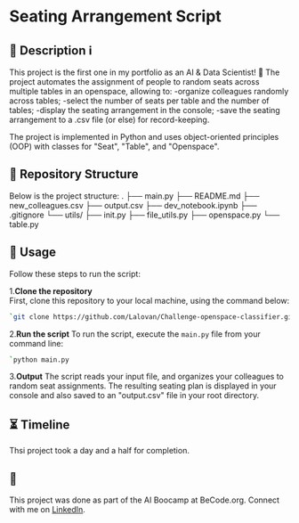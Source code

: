 # Seating Arrangement Script 

## 🏢 Description ℹ️

This project is the first one in my portfolio as an AI & Data Scientist! 🚀 
The project automates the assignment of people to random seats across multiple tables in an openspace, allowing to:
  -organize colleagues randomly across tables;
  -select the number of seats per table and the number of tables;
  -display the seating arrangement in the console;
  -save the seating arrangement to a .csv file (or else) for record-keeping.

The project is implemented in Python and uses object-oriented principles (OOP) with classes for "Seat", "Table", and "Openspace".


## 🧱 Repository Structure

Below is the project structure: 
.
├── main.py
├── README.md
├── new_colleagues.csv
├── output.csv
├── dev_notebook.ipynb
├── .gitignore
└── utils/
├── init.py
├── file_utils.py
├── openspace.py
└── table.py


## 📲 Usage

Follow these steps to run the script:

1.**Clone the repository**  
   First, clone this repository to your local machine, using the command below:

```bash
`git clone https://github.com/Lalovan/Challenge-openspace-classifier.git
```
2.**Run the script**
   To run the script, execute the `main.py` file from your command line:

```bash
`python main.py
```
3.**Output**
The script reads your input file, and organizes your colleagues to random seat assignments. The resulting seating plan is displayed in your console and also saved to an "output.csv" file in your root directory.

## ⏳ Timeline
Thsi project took a day and a half for completion.

## 📌
This project was done as part of the AI Boocamp at BeCode.org.
Connect with me on [LinkedIn](www.linkedin.com/in/anna-lalova).
 
